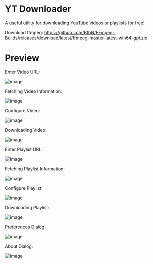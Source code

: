 # YT Downloader

A useful utility for downloading YouTube videos or playlists for free!

Download ffmpeg: https://github.com/BtbN/FFmpeg-Builds/releases/download/latest/ffmpeg-master-latest-win64-gpl.zip


# Preview

Enter Video URL:

![image](https://github.com/HenryZhao2020/YTDownloader/assets/75873192/72687c44-25a9-4863-a9ab-1eede6af8937)


Fetching Video Information:

![image](https://github.com/HenryZhao2020/YTDownloader/assets/75873192/b58c807f-c882-4d5d-bead-3c592974d63a)


Configure Video:

![image](https://github.com/HenryZhao2020/YTDownloader/assets/75873192/530b7980-ce8f-4207-a5a0-f2c019285927)


Downloading Video:

![image](https://github.com/HenryZhao2020/YTDownloader/assets/75873192/7ee3a83f-e4f6-4955-8345-0f0dd148e420)


Enter Playlist URL:

![image](https://github.com/HenryZhao2020/YTDownloader/assets/75873192/42f6dbc6-ad23-44c1-9d67-29da8d46518a)


Fetching Playlist Information:

![image](https://github.com/HenryZhao2020/YTDownloader/assets/75873192/66432de7-9ced-4774-ac14-66ad3c3206ef)


Configure Playlist:

![image](https://github.com/HenryZhao2020/YTDownloader/assets/75873192/1e461ee7-f443-4b6d-88df-986111ef73e4)


Downloading Playlist:

![image](https://github.com/HenryZhao2020/YTDownloader/assets/75873192/4303f4e2-ebc0-4a4d-add5-c661a7d16543)


Preferences Dialog:

![image](https://github.com/HenryZhao2020/YTDownloader/assets/75873192/7201ffd4-d02e-4e5d-9aae-18c2e8bd7e16)


About Dialog:

![image](https://github.com/HenryZhao2020/YTDownloader/assets/75873192/43395338-0c8e-4ee1-8b46-d18eb50e7dd5)
